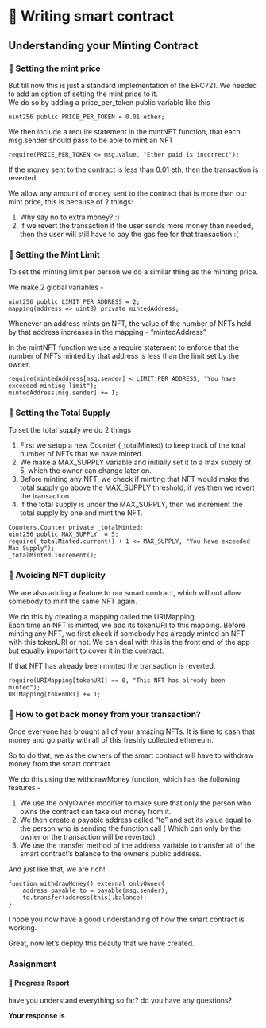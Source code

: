﻿# 🎉 Writing smart contract

## **Understanding your Minting Contract**

### 🤑 Setting the mint price

But till now this is just a standard implementation of the ERC721. We needed to add an option of setting the mint price to it.  
We do so by adding a price_per_token public variable like this

```solidity
uint256 public PRICE_PER_TOKEN = 0.01 ether;
```

We then include a require statement in the mintNFT function, that each msg.sender should pass to be able to mint an NFT

```solidity
require(PRICE_PER_TOKEN <= msg.value, "Ether paid is incorrect");
```

If the money sent to the contract is less than 0.01 eth, then the transaction is reverted.

We allow any amount of money sent to the contract that is more than our mint price, this is because of 2 things:

1.  Why say no to extra money? :)
2.  If we revert the transaction if the user sends more money than needed, then the user will still have to pay the gas fee for that transaction :(

### 🚦 Setting the Mint Limit

To set the minting limit per person we do a similar thing as the minting price.

We make 2 global variables -

```solidity
uint256 public LIMIT_PER_ADDRESS = 2;
mapping(address => uint8) private mintedAddress;
```

Whenever an address mints an NFT, the value of the number of NFTs held by that address increases in the mapping - “mintedAddress”

In the mintNFT function we use a require statement to enforce that the number of NFTs minted by that address is less than the limit set by the owner.

```solidity
require(mintedAddress[msg.sender] < LIMIT_PER_ADDRESS, "You have exceeded minting limit");
mintedAddress[msg.sender] += 1;
```

### 🌳 Setting the Total Supply

To set the total supply we do 2 things

1.  First we setup a new Counter (_totalMinted) to keep track of the total number of NFTs that we have minted.
2.  We make a MAX_SUPPLY variable and initially set it to a max supply of 5, which the owner can change later on.
3.  Before minting any NFT, we check if minting that NFT would make the total supply go above the MAX_SUPPLY threshold, if yes then we revert the transaction.
4.  If the total supply is under the MAX_SUPPLY, then we increment the total supply by one and mint the NFT.

```solidity
Counters.Counter private _totalMinted;
uint256 public MAX_SUPPLY  = 5;
require(_totalMinted.current() + 1 <= MAX_SUPPLY, "You have exceeded Max Supply");
_totalMinted.increment();
```

### 🙈 Avoiding NFT duplicity

We are also adding a feature to our smart contract, which will not allow somebody to mint the same NFT again.

We do this by creating a mapping called the URIMapping.  
Each time an NFT is minted, we add its tokenURI to this mapping. Before minting any NFT, we first check if somebody has already minted an NFT with this tokenURI or not. We can deal with this in the front end of the app but equally important to cover it in the contract.

If that NFT has already been minted the transaction is reverted.

```solidity
require(URIMapping[tokenURI] == 0, "This NFT has already been minted");
URIMapping[tokenURI] += 1;
```

### 💸 How to get back money from your transaction?

Once everyone has brought all of your amazing NFTs. It is time to cash that money and go party with all of this freshly collected ethereum.

So to do that, we as the owners of the smart contract will have to withdraw money from the smart contract.

We do this using the withdrawMoney function, which has the following features -

1.  We use the onlyOwner modifier to make sure that only the person who owns the contract can take out money from it.
2.  We then create a payable address called “to” and set its value equal to the person who is sending the function call ( Which can only by the owner or the transaction will be reverted)
3.  We use the transfer method of the address variable to transfer all of the smart contract’s balance to the owner’s public address.

And just like that, we are rich!

```solidity
function withdrawMoney() external onlyOwner{
    address payable to = payable(msg.sender);
    to.transfer(address(this).balance);
}
```

I hope you now have a good understanding of how the smart contract is working.

Great, now let’s deploy this beauty that we have created.

### Assignment

#### 🚨 Progress Report

have you understand everything so far? do you have any questions?

**Your response is**
